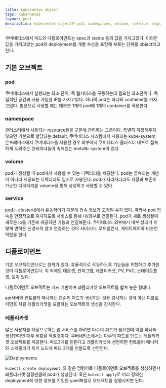 ```yaml
---
title: kubernetes object
tags: kubernetes
layout: post
description: kubernetes object인 pod, namespaces, volume, service, deployment 등을 알아보자
---
```


쿠버네티스에서 파드와 디플로이먼트는 spec과 status 등의 값을 가지고있다. 이러한 값을 가지고있는 pod와 deployment를 개별 속성을 포함해 부르는 단위를 object라고 한다.

## 기본 오브젝트

### pod

쿠버네티스에서 실행되는 최소 단위, 즉 웹서비스를 구동하는데 필요한 최소단위다. 독립적인 공간과 사용 가능한 IP를 가지고있다. 하나의 pod는 하나의 container를 가지고있다. 범용으로 사용할 때는 대부분 1개의 pod에 1개의 container를 적용한다

### namespace

클러스터에서 사용되는 resource들을 구분해 관리하는 그룹이다. 특별히 지정해주지 않으면 기본으로 할당되는 default, 쿠버네티스 시스템에서 사용되는 kube-system, 온프레미스에서 쿠버네티스를 사용할 경우 외부에서 쿠버네티스 클러스터 내부로 접속하게 도와주는 컨테이너들이 속해있는 metallb-system이 있다.

### volume

pod가 생성될 때 pod에서 사용할 수 있는 디렉터리를 제공한다. pod는 영속되는 개념이 아니라 제공되는 디렉터리도 임시로 사용된다. pod가 사라지더라도 저장과 보존이 가능한 디렉터리를 volume을 통해 생성하고 사용할 수 있다.

### service

pod는 cluster내에서 유동적이기 때문에 접속 정보가 고정일 수가 없다. 따라서 pod 접속을 안정적으로 유지하도록 서비스를 통해 내/외부로 연결된다.  pod가 새로 생성될때 새로운 ip를 기존에 제공하던 기능과 연결해준다. 쿠버네티스 외부에서 내부 상태가 어떻게 변하든 신경쓰지 않고 연결하는 것이 서비스다. 로드밸런서, 게이트웨이와 비슷한 역할을 한다.

## 디플로이먼트

기본 오브젝트만으로는 한계가 있다. 효율적으로 작동하도록 기능들을 조합하고 추가한 것이 디플로이먼트다. 이 외에도 데몬셋, 컨피그맵, 레플리카셋, PV, PVC, 스테이트풀셋, 등이 있다.

디플로이먼트 오브젝트는 파드 기반이며 레플리카셋 오브젝트를 합쳐 놓은 형태다.

api서버와 컨트롤러 매니저는 단순히 파드가 생성되는 것을 감시하는 것이 아닌 디플로이먼트 처럼 레플리카셋을 포함하는 오브젝트의 생성을 감지한다.

### 레플리카셋

많은 사용자를 대상으로하는 웹 서비스를 하려면 다수의 파드가 필요한데 이를 하나씩 생성한다면 매우 비효율 적일것이다. 쿠버네티스에서는 다수의 파드를 만드는 레플리카셋 오브젝트를 제공한다. 파드3개를 만든다고 레플리카셋에 선언하면 컨트롤러 매니저와 스케줄러가 워커 노드에 파드 3개를 만들도록 선언한다.

![Deployments](https://theithollow.com/wp-content/uploads/2019/01/image-9-1024x375.png)

`kubectl create deployment `와 같은 명령어로 디플로이먼트 오브젝트를 생성하면서 레플리카셋 설정만큼의 pod가 생성된다. 혹은 `kubectl apply`로 미리 정의한 deployment에 대한 정보를 기입한 yaml파일로 오브젝트를 실행시키면 된다.